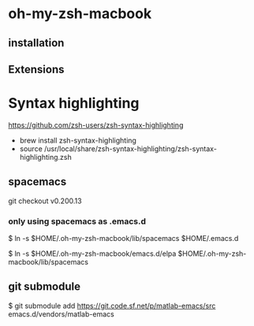 # oh-my-zsh-macbook

## installation

## Extensions

Syntax highlighting
=======================================================
https://github.com/zsh-users/zsh-syntax-highlighting

* brew install zsh-syntax-highlighting
* source /usr/local/share/zsh-syntax-highlighting/zsh-syntax-highlighting.zsh

## spacemacs

git checkout v0.200.13

### only using spacemacs as .emacs.d

$ ln -s $HOME/.oh-my-zsh-macbook/lib/spacemacs $HOME/.emacs.d

$ ln -s $HOME/.oh-my-zsh-macbook/emacs.d/elpa $HOME/.oh-my-zsh-macbook/lib/spacemacs

## git submodule

$ git submodule add https://git.code.sf.net/p/matlab-emacs/src emacs.d/vendors/matlab-emacs
